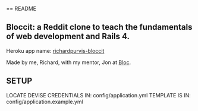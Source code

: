 == README

## Bloccit: a Reddit clone to teach the fundamentals of web development and Rails 4.

Heroku app name: [richardpurvis-bloccit](http://richardpurvis-bloccit.herokuapp.com/)

Made by me, Richard, with my mentor, Jon at [Bloc](http://bloc.io).

## SETUP

LOCATE DEVISE CREDENTIALS IN: config/application.yml
TEMPLATE IS IN: config/application.example.yml